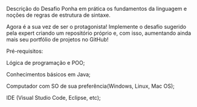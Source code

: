 Descrição do Desafio
Ponha em prática os fundamentos da linguagem e noções de regras de estrutura de sintaxe.

Agora é a sua vez de ser o protagonista! Implemente o desafio sugerido pela expert criando um repositório próprio e, com isso, aumentando ainda mais seu portfólio de projetos no GitHub!

Pré-requisitos:

Lógica de programação e POO;

Conhecimentos básicos em Java;

Computador com SO de sua preferência(Windows, Linux, Mac OS);

IDE (Visual Studio Code, Eclipse, etc);
